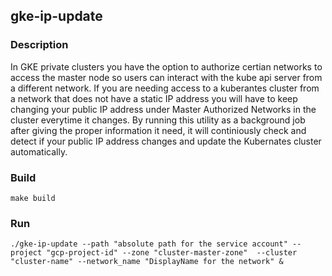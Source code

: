 ## gke-ip-update

### Description 
In GKE private clusters you have the option to authorize certian networks to access the master node so users can interact with the kube api server from a different network. If you are needing access to a kuberantes cluster from a network that does not have a static IP address you will have to keep changing your public IP address under Master Authorized Networks in the cluster everytime it changes. By running this utility as a background job after giving the proper information it need, it will continiously check and detect if your public IP address changes and update the Kubernates cluster automatically. 

### Build 
```
make build
```

### Run 
```
./gke-ip-update --path "absolute path for the service account" --project "gcp-project-id" --zone "cluster-master-zone"  --cluster "cluster-name" --network_name "DisplayName for the network" & 
```
